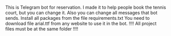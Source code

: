 This is Telegram bot for reservation.
I made it to help people book the tennis court, but you can change it.
Also you can change all messages that bot sends.
Install all packages from the file requirements.txt 
You need to download file arial.ttf from any website to use it in the bot.
!!!! All project files must be at the same folder !!!!
